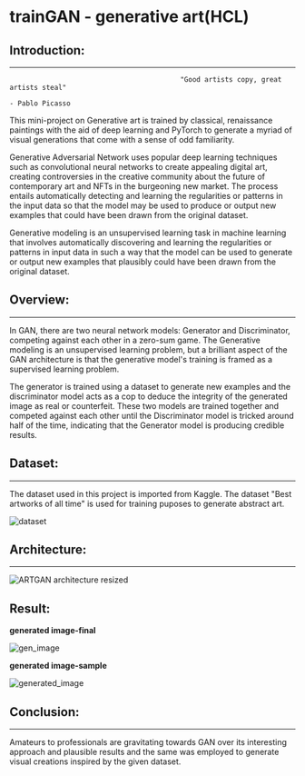 # trainGAN - generative art(HCL)

## Introduction:

---
                                              "Good artists copy, great artists steal"
                                                                                      - Pablo Picasso

This mini-project on Generative art is trained by classical, renaissance paintings with the aid of deep learning and PyTorch to generate a myriad of visual generations that come with a sense of odd familiarity.

Generative Adversarial Network uses popular deep learning techniques such as convolutional neural networks to create appealing digital art, creating controversies in the creative community about the future of contemporary art and NFTs in the burgeoning new market.
The process entails automatically detecting and learning the regularities or patterns in the input data so that the model may be used to produce or output new examples that could have been drawn from the original dataset.

Generative modeling is an unsupervised learning task in machine learning that involves automatically discovering and learning the regularities or patterns in input data in such a way that the model can be used to generate or output new examples that plausibly could have been drawn from the original dataset.

## Overview:

---

In GAN, there are two neural network models: Generator and Discriminator, competing against each other in a zero-sum game.
The Generative modeling is an unsupervised learning problem, but a brilliant aspect of the GAN architecture is that the generative model's training is framed as a supervised learning problem.

The generator is trained using a dataset to generate new examples and the discriminator model acts as a cop to deduce the integrity of the generated image as real or counterfeit. These two models are trained together and competed against each other until the Discriminator model is tricked around half of the time, indicating that the Generator model is producing credible results.

## Dataset:

---

The dataset used in this project is imported from Kaggle. The dataset "Best artworks of all time" is used for training puposes to generate abstract art.

![dataset](https://user-images.githubusercontent.com/80472408/168446300-aedec611-298e-47f9-9a48-1f7a187815fc.png)

## Architecture:
---

<p align="middle">
    
![ARTGAN architecture resized](https://user-images.githubusercontent.com/80472408/168446459-4ef64499-f343-4282-864f-4f413661be9c.png)
    
</p>
 
Result:
----

**generated image-final**

![gen_image](https://user-images.githubusercontent.com/80472408/168446240-12e42a8c-eba5-4168-b184-3321fb9acff8.png)


**generated image-sample**

![generated_image](https://user-images.githubusercontent.com/80472408/168446254-8e59c541-4379-418b-8280-a3fdfa842622.png)


## Conclusion:

---

Amateurs to professionals are gravitating towards GAN over its interesting approach and plausible results and the same was employed to generate visual creations inspired by the given dataset.
